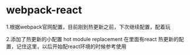 # webpack-react
1.根据webpack官网配置，目前刚到热更新之前，下次继续配置，配着玩

2.添加了热更新的小配置 hot module replacement 在里面有react 热更新的配置，记住这里，以后开始配react环境的时候参考使用
